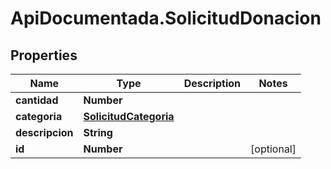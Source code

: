 # ApiDocumentada.SolicitudDonacion

## Properties

Name | Type | Description | Notes
------------ | ------------- | ------------- | -------------
**cantidad** | **Number** |  | 
**categoria** | [**SolicitudCategoria**](SolicitudCategoria.md) |  | 
**descripcion** | **String** |  | 
**id** | **Number** |  | [optional] 


